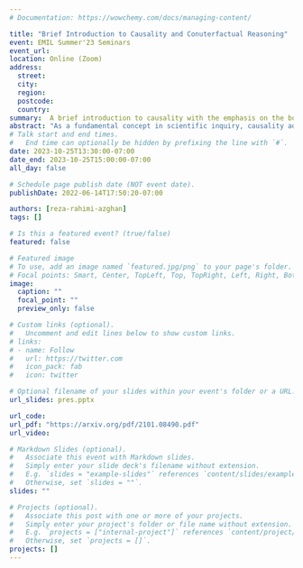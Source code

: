 ```yaml
---
# Documentation: https://wowchemy.com/docs/managing-content/

title: "Brief Introduction to Causality and Conuterfactual Reasoning"
event: EMIL Summer'23 Seminars
event_url:
location: Online (Zoom)
address:
  street:
  city:
  region:
  postcode:
  country:
summary:  A brief introduction to causality with the emphasis on the book "The Book of Why", by Judea Pearl.
abstract: "As a fundamental concept in scientific inquiry, causality addresses the central problem of cause and effect relationships, which sets it apart from statistics. Causality explores the complex mechanisms underlying these observed relationships, whereas statistics focuses primarily on the quantitative analysis of data to find patterns, associations, and correlations. It seeks to determine the direction of influence by offering a strict framework to determine the underlying causes of events as well as their co-occurrence. To put it simply, causality takes empirical research to a higher level by attempting to identify the underlying ideas that underpin the complex interactions between variables and phenomena. This leads to a more thorough and accurate understanding of the natural world."
# Talk start and end times.
#   End time can optionally be hidden by prefixing the line with `#`.
date: 2023-10-25T13:30:00-07:00
date_end: 2023-10-25T15:00:00-07:00
all_day: false

# Schedule page publish date (NOT event date).
publishDate: 2022-06-14T17:50:20-07:00

authors: [reza-rahimi-azghan]
tags: []

# Is this a featured event? (true/false)
featured: false

# Featured image
# To use, add an image named `featured.jpg/png` to your page's folder.
# Focal points: Smart, Center, TopLeft, Top, TopRight, Left, Right, BottomLeft, Bottom, BottomRight.
image:
  caption: ""
  focal_point: ""
  preview_only: false

# Custom links (optional).
#   Uncomment and edit lines below to show custom links.
# links:
# - name: Follow
#   url: https://twitter.com
#   icon_pack: fab
#   icon: twitter

# Optional filename of your slides within your event's folder or a URL.
url_slides: pres.pptx

url_code:
url_pdf: "https://arxiv.org/pdf/2101.08490.pdf"
url_video:

# Markdown Slides (optional).
#   Associate this event with Markdown slides.
#   Simply enter your slide deck's filename without extension.
#   E.g. `slides = "example-slides"` references `content/slides/example-slides.md`.
#   Otherwise, set `slides = ""`.
slides: ""

# Projects (optional).
#   Associate this post with one or more of your projects.
#   Simply enter your project's folder or file name without extension.
#   E.g. `projects = ["internal-project"]` references `content/project/deep-learning/index.md`.
#   Otherwise, set `projects = []`.
projects: []
---
```

